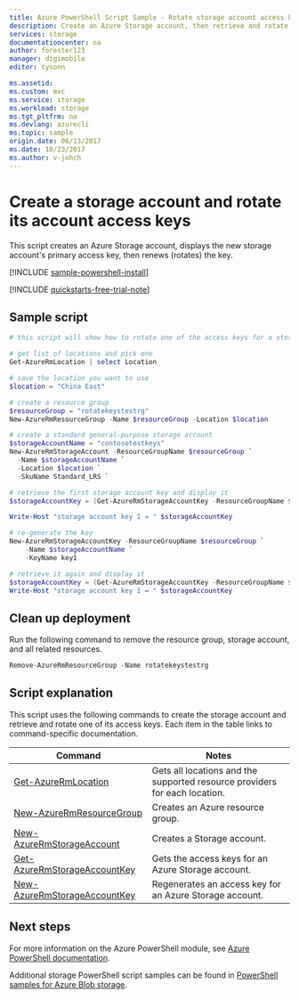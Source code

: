 ```yaml
---
title: Azure PowerShell Script Sample - Rotate storage account access key | Microsoft Docs
description: Create an Azure Storage account, then retrieve and rotate one of its account access keys.
services: storage
documentationcenter: na
author: forester123
manager: digimobile
editor: tysonn

ms.assetid:
ms.custom: mvc
ms.service: storage
ms.workload: storage
ms.tgt_pltfrm: na
ms.devlang: azurecli
ms.topic: sample
origin.date: 06/13/2017
ms.date: 10/23/2017
ms.author: v-johch
---
```


# Create a storage account and rotate its account access keys

This script creates an Azure Storage account, displays the new storage account's primary access key, then renews (rotates) the key.

[!INCLUDE [sample-powershell-install](../../../includes/sample-powershell-install-no-ssh.md)]

[!INCLUDE [quickstarts-free-trial-note](../../../includes/quickstarts-free-trial-note.md)]

## Sample script

```powershell
# this script will show how to rotate one of the access keys for a storage account

# get list of locations and pick one
Get-AzureRmLocation | select Location

# save the location you want to use  
$location = "China East"

# create a resource group
$resourceGroup = "rotatekeystestrg"
New-AzureRmResourceGroup -Name $resourceGroup -Location $location 

# create a standard general-purpose storage account 
$storageAccountName = "contosotestkeys"
New-AzureRmStorageAccount -ResourceGroupName $resourceGroup `
  -Name $storageAccountName `
  -Location $location `
  -SkuName Standard_LRS `

# retrieve the first storage account key and display it 
$storageAccountKey = (Get-AzureRmStorageAccountKey -ResourceGroupName $resourceGroup -Name $storageAccountName).Value[0]

Write-Host "storage account key 1 = " $storageAccountKey

# re-generate the key
New-AzureRmStorageAccountKey -ResourceGroupName $resourceGroup `
    -Name $storageAccountName `
    -KeyName key1

# retrieve it again and display it 
$storageAccountKey = (Get-AzureRmStorageAccountKey -ResourceGroupName $resourceGroup -Name $storageAccountName).Value[0]
Write-Host "storage account key 1 = " $storageAccountKey
```

## Clean up deployment 

Run the following command to remove the resource group, storage account, and all related resources.

```powershell
Remove-AzureRmResourceGroup -Name rotatekeystestrg
```

## Script explanation

This script uses the following commands to create the storage account and retrieve and rotate one of its access keys. Each item in the table links to command-specific documentation.

| Command | Notes |
|---|---|
| [Get-AzureRmLocation](https://docs.microsoft.com/powershell/module/azurerm.resources/get-azurermlocation) | Gets all locations and the supported resource providers for each location. |
| [New-AzureRmResourceGroup](https://docs.microsoft.com/powershell/module/azurerm.resources/new-azurermresourcegroup) | Creates an Azure resource group. |
| [New-AzureRmStorageAccount](https://docs.microsoft.com/powershell/module/azurerm.storage/new-azurermstorageaccount) | Creates a Storage account. |
| [Get-AzureRmStorageAccountKey](https://docs.microsoft.com/powershell/module/azurerm.storage/get-azurermstorageaccountkey) | Gets the access keys for an Azure Storage account. |
| [New-AzureRmStorageAccountKey](https://docs.microsoft.com/powershell/module/azurerm.storage/new-azurermstorageaccountkey) | Regenerates an access key for an Azure Storage account. |

## Next steps

For more information on the Azure PowerShell module, see [Azure PowerShell documentation](https://docs.microsoft.com/powershell/azure/overview).

Additional storage PowerShell script samples can be found in [PowerShell samples for Azure Blob storage](../blobs/storage-samples-blobs-powershell.md).
